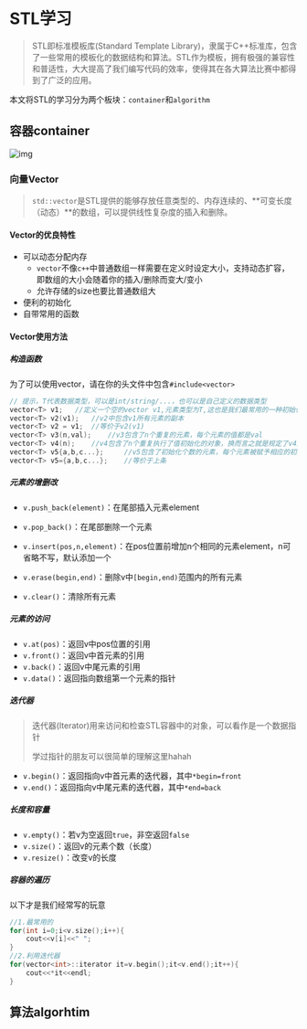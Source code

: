 # STL学习

> STL即标准模板库(Standard Template Library)，隶属于C++标准库，包含了一些常用的模板化的数据结构和算法。STL作为模板，拥有极强的兼容性和普适性，大大提高了我们编写代码的效率，使得其在各大算法比赛中都得到了广泛的应用。

本文将STL的学习分为两个板块：`container`和`algorithm`

## 容器container

![img](https://oi-wiki.org/lang/csl/images/container1.png)

### 向量Vector

> `std::vector`是STL提供的能够存放任意类型的、内存连续的、**可变长度（动态）**的数组，可以提供线性复杂度的插入和删除。

#### Vector的优良特性

- 可以动态分配内存
  - `vector`不像`c++`中普通数组一样需要在定义时设定大小，支持动态扩容，即数组的大小会随着你的插入/删除而变大/变小
  - 允许存储的size也要比普通数组大
- 便利的初始化
- 自带常用的函数

#### Vector使用方法

##### 构造函数

为了可以使用vector，请在你的头文件中包含`#include<vector>`

```c++
// 提示，T代表数据类型，可以是int/string/...，也可以是自己定义的数据类型
vector<T> v1;	//定义一个空的vector v1,元素类型为T,这也是我们最常用的一种初始化方法
vector<T> v2(v1);	//v2中包含v1所有元素的副本
vector<T> v2 = v1;	//等价于v2(v1)
vector<T> v3(n,val);	//v3包含了n个重复的元素，每个元素的值都是val
vector<T> v4(n);	//v4包含了n个重复执行了值初始化的对象，换而言之就是规定了v4的size
vector<T> v5{a,b,c...};		//v5包含了初始化个数的元素，每个元素被赋予相应的初始值
vector<T> v5={a,b,c...};	//等价于上条
```

##### 元素的增删改

- `v.push_back(element)`：在尾部插入元素element
- `v.pop_back()`：在尾部删除一个元素
- `v.insert(pos,n,element)`：在pos位置前增加n个相同的元素element，n可省略不写，默认添加一个
- `v.erase(begin,end)`：删除v中`[begin,end)`范围内的所有元素

- `v.clear()`：清除所有元素

##### 元素的访问

- `v.at(pos)`：返回v中pos位置的引用
- `v.front()`：返回v中首元素的引用
- `v.back()`：返回v中尾元素的引用
- `v.data()`：返回指向数组第一个元素的指针

##### 迭代器

> 迭代器(Iterator)用来访问和检查STL容器中的对象，可以看作是一个数据指针
>
> 学过指针的朋友可以很简单的理解这里hahah

- `v.begin()`：返回指向v中首元素的迭代器，其中`*begin=front`
- `v.end()`：返回指向v中尾元素的迭代器，其中`*end=back`

##### 长度和容量

- `v.empty()`：若v为空返回`true`，非空返回`false`
- `v.size()`：返回v的元素个数（长度）
- `v.resize()`：改变v的长度

##### 容器的遍历

以下才是我们经常写的玩意

```c++
//1.最常用的
for(int i=0;i<v.size();i++){
    cout<<v[i]<<" ";
}
//2.利用迭代器
for(vector<int>::iterator it=v.begin();it<v.end();it++){
    cout<<*it<<endl;
}
```

## 算法algorhtim



